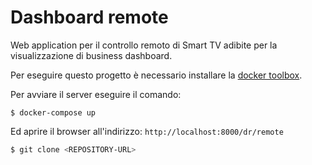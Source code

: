 # Dashboard remote

Web application per il controllo remoto di Smart TV adibite per la visualizzazione
di business dashboard.

Per eseguire questo progetto è necessario installare la [docker toolbox](https://www.docker.com/products/docker-toolbox).

Per avviare il server eseguire il comando:

	$ docker-compose up

Ed aprire il browser all'indirizzo: ```http://localhost:8000/dr/remote```

```sh
$ git clone <REPOSITORY-URL>
```